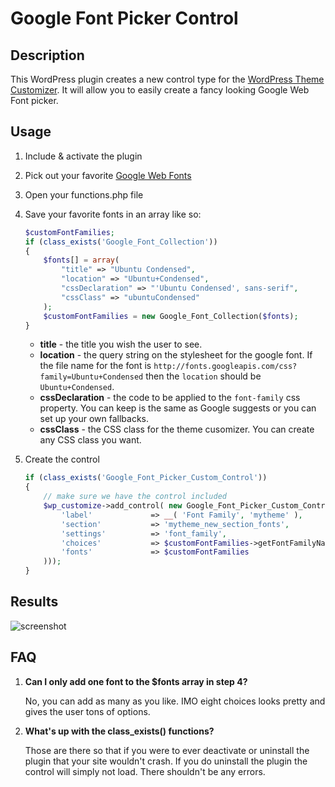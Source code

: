 # Google Font Picker Control

## Description

This WordPress plugin creates a new control type for the [WordPress Theme Customizer](http://codex.wordpress.org/Theme_Customization_API). It will allow you to easily create a fancy looking Google Web Font picker.

## Usage

1. Include & activate the plugin
2. Pick out your favorite [Google Web Fonts](http://www.google.com/webfonts)
3. Open your functions.php file
4. Save your favorite fonts in an array like so: 

	``` php
	$customFontFamilies;
	if (class_exists('Google_Font_Collection'))
	{
		$fonts[] = array(
			"title" => "Ubuntu Condensed", 
			"location" => "Ubuntu+Condensed", 
			"cssDeclaration" => "'Ubuntu Condensed', sans-serif", 
			"cssClass" => "ubuntuCondensed"
		);
		$customFontFamilies = new Google_Font_Collection($fonts);
	}
	``` 
	* **title** - the title you wish the user to see.
	* **location** - the query string on the stylesheet for the google font. If the file name for the font is `http://fonts.googleapis.com/css?family=Ubuntu+Condensed` then the `location` should be `Ubuntu+Condensed`.
	* **cssDeclaration** - the code to be applied to the `font-family` css property. You can keep is the same as Google suggests or you can set up your own fallbacks.
	* **cssClass** - the CSS class for the theme cusomizer. You can create any CSS class you want.

5. Create the control
		
	``` php
	if (class_exists('Google_Font_Picker_Custom_Control'))
	{ 
		// make sure we have the control included
		$wp_customize->add_control( new Google_Font_Picker_Custom_Control( $wp_customize, 'font_family_control', array(
			'label'				=> __( 'Font Family', 'mytheme' ),
			'section'			=> 'mytheme_new_section_fonts',
			'settings'			=> 'font_family',
			'choices' 			=> $customFontFamilies->getFontFamilyNameArray(),
			'fonts'				=> $customFontFamilies
		)));
	}
	```


## Results

![screenshot](http://img.photobucket.com/albums/v357/BFTrick/Web/google-font-picker-custom-tool-for-wordpress_zps76ece86d.png)

## FAQ

1. **Can I only add one font to the $fonts array in step 4?**

	No, you can add as many as you like. IMO eight choices looks pretty and gives the user tons of options.

2. **What's up with the class_exists() functions?**

	Those are there so that if you were to ever deactivate or uninstall the plugin that your site wouldn't crash. If you do uninstall the plugin the control will simply not load. There shouldn't be any errors.
